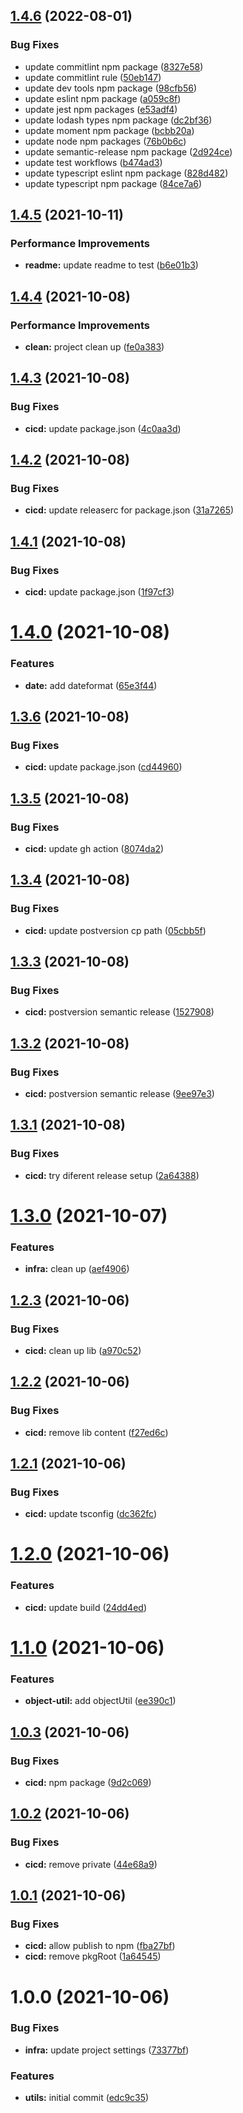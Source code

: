 ## [1.4.6](https://github.com/terencetcf/tt-npm-utils/compare/v1.4.5...v1.4.6) (2022-08-01)


### Bug Fixes

* update commitlint npm package ([8327e58](https://github.com/terencetcf/tt-npm-utils/commit/8327e58d51a73c3a4a6e7718af2ad0870b11c2fd))
* update commitlint rule ([50eb147](https://github.com/terencetcf/tt-npm-utils/commit/50eb147d7b30e6f6ff09cf2fc29bc5057045f406))
* update dev tools npm package ([98cfb56](https://github.com/terencetcf/tt-npm-utils/commit/98cfb5670fb4b81cb965a0702ef5bf535b6ad6dc))
* update eslint npm package ([a059c8f](https://github.com/terencetcf/tt-npm-utils/commit/a059c8f831aab9221ed908bff8583291082f9f26))
* update jest npm packages ([e53adf4](https://github.com/terencetcf/tt-npm-utils/commit/e53adf48af676b3b7692e07ca1cfb3d035e9098c))
* update lodash types npm package ([dc2bf36](https://github.com/terencetcf/tt-npm-utils/commit/dc2bf36f84ee42b014020bc4964a431f79d5e8ec))
* update moment npm package ([bcbb20a](https://github.com/terencetcf/tt-npm-utils/commit/bcbb20a27c2b7a9a6dcaac5f91b8bcd9caf3a632))
* update node npm packages ([76b0b6c](https://github.com/terencetcf/tt-npm-utils/commit/76b0b6c83a405eac50ef07f6959161de8b181c30))
* update semantic-release npm package ([2d924ce](https://github.com/terencetcf/tt-npm-utils/commit/2d924ce78eec5358e1d254abc9f58d4537edb5a0))
* update test workflows ([b474ad3](https://github.com/terencetcf/tt-npm-utils/commit/b474ad31ad899f6a0bdd6b56c88a564a9579886d))
* update typescript eslint npm package ([828d482](https://github.com/terencetcf/tt-npm-utils/commit/828d482af23515f76857d02762ce7fa8fd06d352))
* update typescript npm package ([84ce7a6](https://github.com/terencetcf/tt-npm-utils/commit/84ce7a6b4938bac215c474c28193768bc9ab81b2))

## [1.4.5](https://github.com/terencetcf/tt-npm-utils/compare/v1.4.4...v1.4.5) (2021-10-11)


### Performance Improvements

* **readme:** update readme to test ([b6e01b3](https://github.com/terencetcf/tt-npm-utils/commit/b6e01b3dc79565116282d255474ddd14caf2ea2d))

## [1.4.4](https://github.com/terencetcf/tt-npm-utils/compare/v1.4.3...v1.4.4) (2021-10-08)


### Performance Improvements

* **clean:** project clean up ([fe0a383](https://github.com/terencetcf/tt-npm-utils/commit/fe0a38374b8f840b8a52957f01a60e6bfa3bee24))

## [1.4.3](https://github.com/terencetcf/tt-npm-utils/compare/v1.4.2...v1.4.3) (2021-10-08)


### Bug Fixes

* **cicd:** update package.json ([4c0aa3d](https://github.com/terencetcf/tt-npm-utils/commit/4c0aa3d17f97927f46d259d5791a830861759003))

## [1.4.2](https://github.com/terencetcf/tt-npm-utils/compare/v1.4.1...v1.4.2) (2021-10-08)


### Bug Fixes

* **cicd:** update releaserc for package.json ([31a7265](https://github.com/terencetcf/tt-npm-utils/commit/31a72656cc1580f602d5e4dbbf9489177c94c73a))

## [1.4.1](https://github.com/terencetcf/tt-npm-utils/compare/v1.4.0...v1.4.1) (2021-10-08)


### Bug Fixes

* **cicd:** update package.json ([1f97cf3](https://github.com/terencetcf/tt-npm-utils/commit/1f97cf38dd62e3611eb3a1cfa2f1ded9d8567ad5))

# [1.4.0](https://github.com/terencetcf/tt-npm-utils/compare/v1.3.6...v1.4.0) (2021-10-08)


### Features

* **date:** add dateformat ([65e3f44](https://github.com/terencetcf/tt-npm-utils/commit/65e3f442706022b060a3ce6ed0a4b6a9d15bfb2a))

## [1.3.6](https://github.com/terencetcf/tt-npm-utils/compare/v1.3.5...v1.3.6) (2021-10-08)


### Bug Fixes

* **cicd:** update package.json ([cd44960](https://github.com/terencetcf/tt-npm-utils/commit/cd449602a3f12895872f60589b31df24c9b20e91))

## [1.3.5](https://github.com/terencetcf/tt-npm-utils/compare/v1.3.4...v1.3.5) (2021-10-08)


### Bug Fixes

* **cicd:** update gh action ([8074da2](https://github.com/terencetcf/tt-npm-utils/commit/8074da2aa5eac7472ab7d6416f25f630eb776527))

## [1.3.4](https://github.com/terencetcf/tt-npm-utils/compare/v1.3.3...v1.3.4) (2021-10-08)


### Bug Fixes

* **cicd:** update postversion cp path ([05cbb5f](https://github.com/terencetcf/tt-npm-utils/commit/05cbb5f521f02234af4cec4883a8ded408205860))

## [1.3.3](https://github.com/terencetcf/tt-npm-utils/compare/v1.3.2...v1.3.3) (2021-10-08)


### Bug Fixes

* **cicd:** postversion semantic release ([1527908](https://github.com/terencetcf/tt-npm-utils/commit/1527908ca056754e234aa1366349e5f4199524e8))

## [1.3.2](https://github.com/terencetcf/tt-npm-utils/compare/v1.3.1...v1.3.2) (2021-10-08)


### Bug Fixes

* **cicd:** postversion semantic release ([9ee97e3](https://github.com/terencetcf/tt-npm-utils/commit/9ee97e36c66031b28a4c0db65bb9fbe419b6b92c))

## [1.3.1](https://github.com/terencetcf/tt-npm-utils/compare/v1.3.0...v1.3.1) (2021-10-08)


### Bug Fixes

* **cicd:** try diferent release setup ([2a64388](https://github.com/terencetcf/tt-npm-utils/commit/2a64388d90193abeaab895457f13b3b2dd130c28))

# [1.3.0](https://github.com/terencetcf/tt-npm-utils/compare/v1.2.3...v1.3.0) (2021-10-07)


### Features

* **infra:** clean up ([aef4906](https://github.com/terencetcf/tt-npm-utils/commit/aef49065b5c6850de962e321f7526a2f2e525a83))

## [1.2.3](https://github.com/terencetcf/tt-npm-utils/compare/v1.2.2...v1.2.3) (2021-10-06)


### Bug Fixes

* **cicd:** clean up lib ([a970c52](https://github.com/terencetcf/tt-npm-utils/commit/a970c5242d227e0a2870cb5727c6875d863d75f5))

## [1.2.2](https://github.com/terencetcf/tt-npm-utils/compare/v1.2.1...v1.2.2) (2021-10-06)


### Bug Fixes

* **cicd:** remove lib content ([f27ed6c](https://github.com/terencetcf/tt-npm-utils/commit/f27ed6cffd93e482df40b1f23ddad9626f8ef26d))

## [1.2.1](https://github.com/terencetcf/tt-npm-utils/compare/v1.2.0...v1.2.1) (2021-10-06)


### Bug Fixes

* **cicd:** update tsconfig ([dc362fc](https://github.com/terencetcf/tt-npm-utils/commit/dc362fc0b38e10fc89fa12302d2f69b6efa4089c))

# [1.2.0](https://github.com/terencetcf/tt-npm-utils/compare/v1.1.0...v1.2.0) (2021-10-06)


### Features

* **cicd:** update build ([24dd4ed](https://github.com/terencetcf/tt-npm-utils/commit/24dd4ed88a9fa216a22a74f653cd47901398add5))

# [1.1.0](https://github.com/terencetcf/tt-npm-utils/compare/v1.0.3...v1.1.0) (2021-10-06)


### Features

* **object-util:** add objectUtil ([ee390c1](https://github.com/terencetcf/tt-npm-utils/commit/ee390c1da0cec0fa861cafcf3f4074eef7c474c3))

## [1.0.3](https://github.com/terencetcf/tt-npm-utils/compare/v1.0.2...v1.0.3) (2021-10-06)


### Bug Fixes

* **cicd:** npm package ([9d2c069](https://github.com/terencetcf/tt-npm-utils/commit/9d2c0690c11f748c4920aa382ac7148a00ecabc5))

## [1.0.2](https://github.com/terencetcf/tt-npm-utils/compare/v1.0.1...v1.0.2) (2021-10-06)


### Bug Fixes

* **cicd:** remove private ([44e68a9](https://github.com/terencetcf/tt-npm-utils/commit/44e68a911b430b1e5753dff22779ca0c82fcb45f))

## [1.0.1](https://github.com/terencetcf/tt-npm-utils/compare/v1.0.0...v1.0.1) (2021-10-06)


### Bug Fixes

* **cicd:** allow publish to npm ([fba27bf](https://github.com/terencetcf/tt-npm-utils/commit/fba27bff93a835c1578fe8761eb89fd0c8340031))
* **cicd:** remove pkgRoot ([1a64545](https://github.com/terencetcf/tt-npm-utils/commit/1a64545383a48adffb5d257294f64e97d72216da))

# 1.0.0 (2021-10-06)


### Bug Fixes

* **infra:** update project settings ([73377bf](https://github.com/terencetcf/tt-npm-utils/commit/73377bf83a12830b0170dcfdd32dfb17c6189e4f))


### Features

* **utils:** initial commit ([edc9c35](https://github.com/terencetcf/tt-npm-utils/commit/edc9c352d8e86cf3bb9d232196945530dc8b9213))
